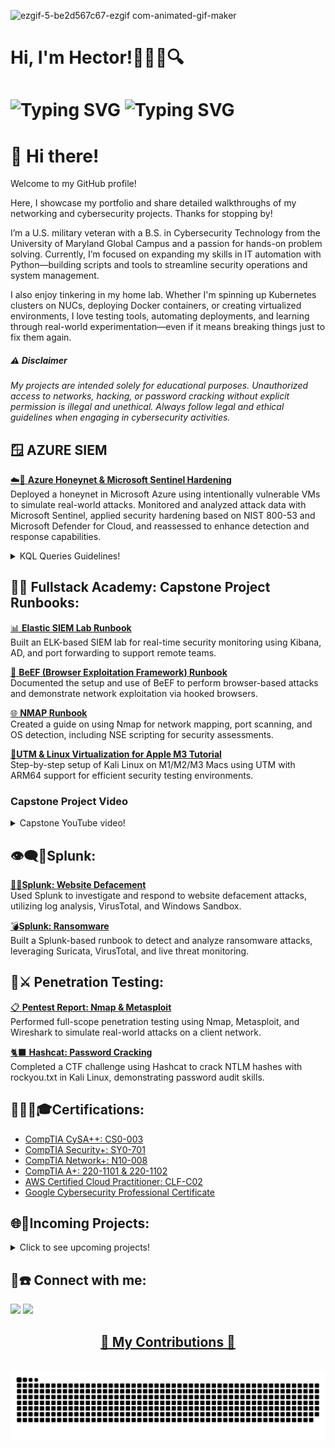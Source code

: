 
![ezgif-5-be2d567c67-ezgif com-animated-gif-maker](https://github.com/reyestech/reyestech/assets/153461962/08dce7bd-4752-4321-b67c-85d0f2a80bd7)


<h1>Hi, I'm Hector!🧑🏿‍💻🔍

<h1 align="left">
    <img src="https://readme-typing-svg.herokuapp.com?font=Fira+Code+Medium&size=35&duration=3500&color=2A8BF7&repeat=false&random=false&width=445&lines=%22Hello%2C+World!%22;Welcome%2C" alt="Typing SVG" />

 <img src="https://readme-typing-svg.herokuapp.com?font=Fira+Code+Medium&size=35&duration=3500&pause=1000&color=2A8BF7&repeat=false&random=false&width=600&lines=+++++++++++++++++++++++++++++++++++;Checkout+my+projects.;Networking+Labs+%F0%9F%9B%9C;Cybersecurity+Portfolio%F0%9F%9B%A1%EF%B8%8F" alt="Typing SVG" />

</h1>

<h1>👋 Hi there!</h1>

<p>Welcome to my GitHub profile! </p>
Here, I showcase my portfolio and share detailed walkthroughs of my networking and cybersecurity projects. Thanks for stopping by!</p>

<p>I’m a U.S. military veteran with a B.S. in Cybersecurity Technology from the University of Maryland Global Campus and a passion for hands-on problem solving. Currently, I’m focused on expanding my skills in IT automation with Python—building scripts and tools to streamline security operations and system management.</p>

<p>I also enjoy tinkering in my home lab. Whether I'm spinning up Kubernetes clusters on NUCs, deploying Docker containers, or creating virtualized environments, I love testing tools, automating deployments, and learning through real-world experimentation—even if it means breaking things just to fix them again.</p>

<h5>⚠️ Disclaimer</h5>
<p><i>My projects are intended solely for educational purposes. Unauthorized access to networks, hacking, or password cracking without explicit permission is illegal and unethical. Always follow legal and ethical guidelines when engaging in cybersecurity activities.</i></p>

<h2> 🪟 AZURE SIEM </h2>
    
[☁️🔷 **Azure Honeynet & Microsoft Sentinel Hardening**](https://github.com/reyestech/Azure-Honeynet-and-Sentinel-Hardening-/tree/main)  
Deployed a honeynet in Microsoft Azure using intentionally vulnerable VMs to simulate real-world attacks. Monitored and analyzed attack data with Microsoft Sentinel, applied security hardening based on NIST 800-53 and Microsoft Defender for Cloud, and reassessed to enhance detection and response capabilities.



<details>
    <summary>KQL Queries Guidelines!</summary>
    <div>
      <a href="https://github.com/reyestech/KQL-Queries-Sheet-For-Azure-Honeynet-trap/tree/main">KQL Queries </a><br>
      <!-- Add more links as needed -->
    </div>
  </details>

</h1>

<h2>🐱‍💻 Fullstack Academy: Capstone Project Runbooks:</h2>

[📊 **Elastic SIEM Lab Runbook**](https://github.com/reyestech/Elastic-SIEM-Lab-Runbook)  
Built an ELK-based SIEM lab for real-time security monitoring using Kibana, AD, and port forwarding to support remote teams.

[🐄 **BeEF (Browser Exploitation Framework) Runbook**](https://github.com/reyestech/BeEF-Browser-Exploitation-Framework-Runbook/blob/main/README.md)  
Documented the setup and use of BeEF to perform browser-based attacks and demonstrate network exploitation via hooked browsers.

[🌐 **NMAP Runbook**](https://github.com/reyestech/NMAP-Runbook)  
Created a guide on using Nmap for network mapping, port scanning, and OS detection, including NSE scripting for security assessments.

[🐧**UTM & Linux Virtualization for Apple M3 Tutorial**](https://github.com/reyestech/UTM-Virtual-Machines-for-M1-M2-Mac-Kali-Linux-Tutorial/tree/main)  
Step-by-step setup of Kali Linux on M1/M2/M3 Macs using UTM with ARM64 support for efficient security testing environments.


<h3> Capstone Project Video </h3>
<details>
  <summary>Capstone YouTube video!</summary>
  
  [![YouTube Video](https://img.youtube.com/vi/j60MCJAZG3s/0.jpg)](https://www.youtube.com/watch?v=j60MCJAZG3s)
</details>


<h2>👁️‍🗨️🔬Splunk:</h2>

[🕵️‍♂️**Splunk: Website Defacement**](https://github.com/reyestech/Splunk-Web-Site-Defacement)  
Used Splunk to investigate and respond to website defacement attacks, utilizing log analysis, VirusTotal, and Windows Sandbox.

[💣**Splunk: Ransomware**](https://github.com/reyestech/Splunk-Ransomware)  
Built a Splunk-based runbook to detect and analyze ransomware attacks, leveraging Suricata, VirusTotal, and live threat monitoring.

<h2>🥷⚔️ Penetration Testing:</h2>

[📋 **Pentest Report: Nmap & Metasploit**](https://github.com/reyestech/Nmap-Metasploit-Penetration-Testing-Report)  
Performed full-scope penetration testing using Nmap, Metasploit, and Wireshark to simulate real-world attacks on a client network.

[🐈‍⬛ **Hashcat: Password Cracking**](https://github.com/reyestech/Hashcat/tree/main)  
Completed a CTF challenge using Hashcat to crack NTLM hashes with rockyou.txt in Kali Linux, demonstrating password audit skills.

<h2>🧑‍🎓📜🎓Certifications:</h2>

- [CompTIA CySA++: CS0-003](https://github.com/reyestech/CySACert/blob/de4697c06c882f5b9bc2b1f60aecb32d2ea2ef20/README.md)
- [CompTIA Security+: SY0-701](https://github.com/reyestech/Comptia-Sec-Cert-Image/tree/main)
- [CompTIA Network+: N10-008](https://github.com/reyestech/Network-)
- [CompTIA A+: 220-1101 & 220-1102](https://github.com/reyestech/ComptiA-_Cert/blob/main/README.md)
- [AWS Certified Cloud Practitioner: CLF-C02](https://github.com/reyestech/AWS-Certified-Cloud-Practitioner-Cert)
- [Google Cybersecurity Professional Certificate](https://github.com/reyestech/Google-Cybersecurity-Professional-Certificate/tree/main)



<h2>🌐🍯Incoming Projects:</h2>
<details>
  <summary>Click to see upcoming projects!</summary>
  <div>
    <h3>I will share detailed Runbooks on my current Networking and Security Projects in the upcoming weeks.<br>
    These guides will thoroughly analyze the concepts, best practices, and tools needed to establish and maintain safe and efficient networks in both personal and professional settings.</h3>
    <details>
      <summary>Raspberry Pi 5: All-in-1 HomeLab Build - Pi-hole - Docker containers</summary>
      <div>
        <ul>
          <li><b>Task: Building the Ultimate Home Lab and Home Server using Docker to centralize all my Pi Projects.</b></li>
        </ul>
      </div>
    </details>    
    <details>
      <summary>Portable Raspberry Pi VPN & Wireless Router</summary>
      <div>
        <ul>
          <li><b>Task: Building an on-the-go safe hacking set-up.</b></li>
        </ul>
      </div>
    </details>    
    <!-- Add links or any other additional information below -->
    <!-- Add more links as needed -->
  </div>
</details>


<h2>📧☎️ Connect with me:</h2>

<a href="https://linkedin.com/in/reyestech"><img src="https://img.shields.io/badge/-LinkedIn-0072b1?&style=for-the-badge&logo=linkedin&logoColor=white" /></a>
<a href="mailto:hmreyes809@gmail.com">
    <img src="https://img.shields.io/badge/Gmail-333333?style=for-the-badge&logo=gmail&logoColor=red" />

<div align="center">
  <h2>🐍 My Contributions 🐍</h2>
  <br>
  <img alt="snake eating my contributions" src="https://raw.githubusercontent.com/salesp07/salesp07/output/github-contribution-grid-snake.svg" />
  
  <br/><br/><br/>
</div>




